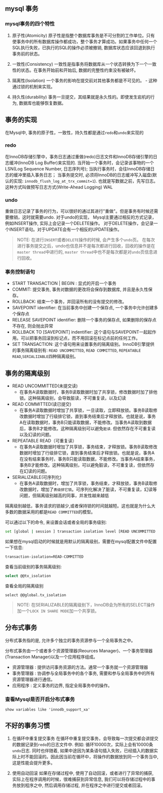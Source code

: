 ## mysql 事务
### mysql事务的四个特性
1. 原子性(Atomicity)
原子性是指整个数据库事务是不可分割的工作单位。只有使事务中的所有数据库操作都成功，整个事务才算成功。如果事务中任何一个SQL执行失败，已执行的SQL的操作必须被撤销, 数据库状态应该回退到执行事务前的状态。

2. 一致性(Consistency)
一致性是指事务将数据库从一个状态转换为下一个一致性的状态。在事务开始前和开始后, 数据的完整性约束没有被破坏。

3. 隔离性(Isolation)
一个事务的影响在提交前对其他事务都是不可见的。 - 这种通过锁的机制来实现。

4. 持久性(durability)
事务一旦提交，其结果就是永久性的。即使发生宕机的行为, 数据库也能够恢复数据。

## 事务的实现
在Mysql中, 事务的原子性，一致性，持久性都是通过`redo`和`undo`来实现的

### redo
在InnoDB存储引擎中，事务日志通过重做(redo)日志文件和InnoDB存储引擎的日志缓冲(InnoDB Log Buffer)来实现的. 当开始一个事务时，会记录该事物的一个LSN(Log Sequence Number, 日志序列号); 当执行事务时，会往InnoDB存储日志的缓冲里插入事务日志；
当事务提交时, 必须将InnoDB的日志缓冲写入磁盘(默认的实现: `innodb_flush_log_at_trx_commit=1`). 也就是写数据之前，先写日志。这种方式叫做预写日志方式(Write-Ahead Logging) WAL

### undo
重做日志记录了事务的行为，可以很好的通过其进行"重做"。但是事务有时候还需要撤销，这时就需要undo. 对于undo的实现， Mysql主要通过相反的方式记录， 例如INSERT操作, 实际上会记录一个DELETE操作。 对于DELETE操作，会记录一个INSERT语句。对于UPDATE会有一个相反的UPDATE操作。

> NOTE: 在进行`INSERT`或者`DELETE`操作的时候, 会产生多个`undo`页。  在每次进行事务提交之后，undo也信息并不是每次都进行回收，回收的操作是在`master thread`中进行的, `master thread`中也不是每次都是对`undo`页信息进行回收。

### 事务控制语句
- START TRANSACTION | BEGIN : 显式的开启一个事务
- COMMIT: 提交事务, 事务对数据的更改将会保存到数据库, 并且是永久性保存。
- ROLLBACK: 结束一个事务，并回滚所有的没有提交的修改。
- SAVEPOINT identifier: 在当前事务中创建一个保存点, 一个事务中允许创建多个保存点
- RELEASE SAVEPOINT identifier: 删除一个事务的保存点, 如果删除的保存点不存在, 则会抛出异常
- ROLLBACK TO [SAVEPOINT] indentifier: 这个语句与SAVEPOINT一起起作用。可以把事务回滚到标记点，而不用回滚在标记点前的任何工作。
- SET TRANSACTION: 这个语句用来设置事务的隔离级别。InnoDB引擎提供的事务隔离级别有: `READ UNCOMMITTED`, `READ COMMITTED`, `REPEATABLE READ`,`SERIALIZABLE`四种隔离级别。

## 事务的隔离级别
- READ UNCOMMITTED(未提交读)
  - 在事务A读取数据时，事务B读取数据时加了共享锁，修改数据时加了排他锁。这种隔离级别，会导致脏读，不可重复读，以及幻读
- READ COMMITTED(读已提交)
  - 在事务A读取数据时增加了共享锁，一旦读取，立即释放锁。事务B读取修改数据时增加了行级排它锁，直到事务结束后才释放锁。也就是说，事务A在读取数据时，事务B只能读取数据，不能修改。当事务A读取到数据后，事务B才能修改。这种隔离级别可以避免`脏读`. 但依然存在不可重复读以及幻读的问题。
- REPEATABLE READ（可重复读）
  - 在事务A读取数据时增加了共享锁，事务结束，才释放锁。事务B读取修改数据时增加了行级排它锁，直到事务结束后才释放锁。也就是说，事务A在没有结束事务时，事务B只能读取数据，不能修改。当事务A结束事务，事务B才能修改。这种隔离级别，可以避免脏读，不可重复读，但依然存在幻读的问题。
- SERIALIZABLE(可序列化)
  - 在事务A读取数据时，增加了共享锁，事务结束，才释放锁，事务B读取修改数据时，增加了`表级排它锁`。可序列化解决了脏读，不可重复读，幻读等问题，但隔离级别越高的同事，并发性越来越低

隔离级别越低，事务请求的锁越少,或者保持锁的时间就越短。这也就是为什么大多数的数据采用的都是`READ COMMITTED`的模型。

可以通过以下的命令, 来设置会话或者全局的事务级别:
```sh
set [global | session ] transaction isolation level [READ UNCOMMITTED | READ COMMITTED | REPEATABLE READ | SERIALIZABLE]
```

如果想在mysql启动的时候就是用默认的隔离级别，需要在mysql配置文件中配置一下信息:
```sh
transaction-isolation=READ-COMMITTED
```

查看当前级别的事务隔离级别:

```sh
select @@tx_isolation
```

查看全局的隔离级别
```#!/bin/sh
select @@global.tx_isolation
```

> NOTE: 在SERIALIZABLE的隔离级别下，InnoDB会为所有的SELECT操作加一个`LOCK IN SHARE MODE`加一个共享锁。

## 分布式事务
分布式事务指的是, 允许多个独立的事务资源参与一个全局事务之中。

分布式事务由一个或者多个资源管理器(Reources Manager)、一个事务管理器(Transaction Manager)以及一个应用程序组成。
- 资源管理器 : 提供访问事务资源的方法。通常一个事务就一个资源管理器
- 事务管理器 : 协调参与全局事务中的各个事务, 需要和参与全局事务中的所有资源管理器进行通信。
- 应用程序 : 定义事务的边界, 指定全局事务中的操作。

### 查看Mysql是否开启分布式事务
```#!/bin/sh
show variables like 'innodb_support_xa'
```

## 不好的事务习惯
1. 在循环中重复提交事务
在循环中重复提交事务，会导致每一次提交都会讲提交的数据记录到`redo`的日志文件中. 例如: 循环10000次，实际上会有10000条`undo`日志. 同时也伴随着, 如果中途因为某条语句插入失败，已经插入的数据实际上时不能回滚的。因此因当前在循环中，将操作的数据放到同一个事务当中, 这是性能会提升更多。

2. 使用自动回滚
如果在存储过程中, 使用了自动回滚，或者进行了异常的捕获, 实际上在程序调用的时候，很难捕获到异常信息, 我们可以将存储过程中的事务放到程序之中, 然后调用存储过程, 并在程序之中进行提交或者回滚。
